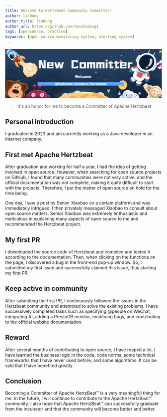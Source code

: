 ```yaml
---
title: Welcome to HertzBeat Community Committer!
author: linDong
author_title: linDong
author_url: https://github.com/Yanshuming1
tags: [opensource, practice]
keywords: [open source monitoring system, alerting system]
---
```


![HertzBeat](/img/blog/new-committer.png)

> It's an honor for me to become a Committer of Apache Hertzbeat
>
## Personal introduction

I graduated in 2023 and am currently working as a Java developer in an Internet company.

## First met Apache Hertzbeat

After graduation and working for half a year, I had the idea of getting involved in open source. However, when searching for open source projects on GitHub, I found that many communities were not very active, and the official documentation was not complete, making it quite difficult to start with the projects. Therefore, I put the matter of open source on hold for the time being.

One day, I saw a post by Senior Xiaobao on a certain platform and was immediately intrigued. I then privately messaged Xiaobao to consult about open source matters. Senior Xiaobao was extremely enthusiastic and meticulous in explaining many aspects of open source to me and recommended the Hertzbeat project.

## My first PR

I downloaded the source code of Hertzbeat and compiled and tested it according to the documentation. Then, when clicking on the functions on the page, I discovered a bug in the front-end pop-up window. So, I submitted my first issue and successfully claimed this issue, thus starting my first PR.

## Keep active in community

After submitting the first PR, I continuously followed the issues in the Hertzbeat community and attempted to solve the existing problems. I have successively completed tasks such as specifying @people on WeChat, integrating AI, adding a PrestoDB monitor, modifying bugs, and contributing to the official website documentation.

## Reward

After several months of contributing to open source, I have reaped a lot. I have learned the business logic in the code, code norms, some technical frameworks that I have never used before, and some algorithms. It can be said that I have benefited greatly.

## Conclusion

Becoming a Committer of Apache HertzBeat™ is a very meaningful thing for me. In the future, I will continue to contribute to the Apache HertzBeat™ community. I also hope that Apache HertzBeat™ can successfully graduate from the incubator and that the community will become better and better.
